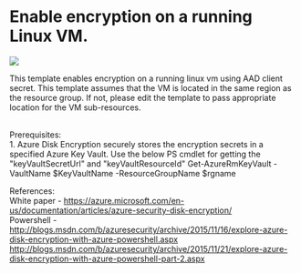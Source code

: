 # Enable encryption on a running Linux VM. 

<a href="https://portal.azure.com/#create/Microsoft.Template/uri/https%3A%2F%2Fraw.githubusercontent.com%2Fazure%2Fazure-quickstart-templates%2Fmaster%2F201-encrypt-running-linux-vm%2Fazuredeploy.json" target="_blank">
    <img src="http://azuredeploy.net/deploybutton.png"/>
</a>

This template enables encryption on a running linux vm using AAD client secret. This template assumes that the VM is located in the same region as the resource group. If not, please edit the template to pass appropriate location for the VM sub-resources.

<br>
Prerequisites:
<br>
1. Azure Disk Encryption securely stores the encryption secrets in a specified Azure Key Vault. 
Use the below PS cmdlet for getting the "keyVaultSecretUrl" and "keyVaultResourceId"
Get-AzureRmKeyVault -VaultName $KeyVaultName -ResourceGroupName $rgname

References:
<br>
White paper - https://azure.microsoft.com/en-us/documentation/articles/azure-security-disk-encryption/
<br>
Powershell - http://blogs.msdn.com/b/azuresecurity/archive/2015/11/16/explore-azure-disk-encryption-with-azure-powershell.aspx
<br>
http://blogs.msdn.com/b/azuresecurity/archive/2015/11/21/explore-azure-disk-encryption-with-azure-powershell-part-2.aspx